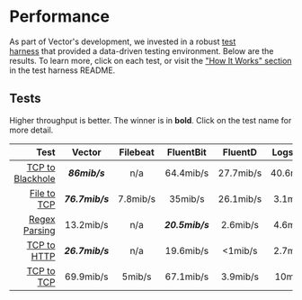 # Performance

As part of Vector's development, we invested in a robust [test \
harness][url.test_harness] that provided a data-driven testing environment.
Below are the results. To learn more, click on each test, or visit the
["How It Works" section][url.test_harness.how-it-works] in the test harness
README.

## Tests

Higher throughput is better. The winner is in **bold**. Click on the test name for more detail.

| Test | Vector | Filebeat | FluentBit | FluentD | Logstash | SplunkUF | SplunkHF |
| ---: | :---: | :---: | :---: | :---: | :---: | :---: | :---: |
| [TCP to Blackhole][url.tcp_to_blackhole_performance_test] | _**86mib/s**_ | n/a | 64.4mib/s | 27.7mib/s | 40.6mib/s | n/a | n/a |
| [File to TCP][url.file_to_tcp_performance_test] | _**76.7mib/s**_ | 7.8mib/s | 35mib/s | 26.1mib/s | 3.1mib/s | 40.1mib/s | 39mib/s |
| [Regex Parsing][url.regex_parsing_performance_test] | 13.2mib/s | n/a | _**20.5mib/s**_ | 2.6mib/s | 4.6mib/s | n/a | 7.8mib/s |
| [TCP to HTTP][url.tcp_to_http_performance_test] | _**26.7mib/s**_ | n/a | 19.6mib/s | <1mib/s | 2.7mib/s | n/a | n/a |
| [TCP to TCP][url.tcp_to_tcp_performance_test] | 69.9mib/s | 5mib/s | 67.1mib/s | 3.9mib/s | 10mib/s | _**70.4mib/s**_ | 7.6mib/s |


[url.file_to_tcp_performance_test]: https://github.com/timberio/vector-test-harness/tree/master/cases/file_to_tcp_performance
[url.regex_parsing_performance_test]: https://github.com/timberio/vector-test-harness/tree/master/cases/regex_parsing_performance
[url.tcp_to_blackhole_performance_test]: https://github.com/timberio/vector-test-harness/tree/master/cases/tcp_to_blackhole_performance
[url.tcp_to_http_performance_test]: https://github.com/timberio/vector-test-harness/tree/master/cases/tcp_to_http_performance
[url.tcp_to_tcp_performance_test]: https://github.com/timberio/vector-test-harness/tree/master/cases/tcp_to_tcp_performance
[url.test_harness.how-it-works]: https://github.com/timberio/vector-test-harness/#how-it-works
[url.test_harness]: https://github.com/timberio/vector-test-harness/
